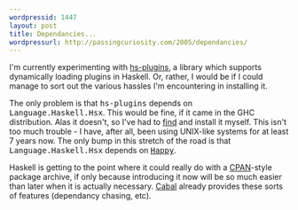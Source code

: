 ```yaml
---
wordpressid: 1447
layout: post
title: Dependancies...
wordpressurl: http://passingcuriosity.com/2005/dependancies/
---
```

I'm currently experimenting with <a href="http://www.cse.unsw.edu.au/~dons/hs-plugins/">hs-plugins</a>, a library which supports dynamically loading plugins in Haskell. Or, rather, I would be if I could manage to sort out the various hassles I'm encountering in installing it. 

The only problem is that <span style="font-family: monospace;">hs-plugins</span> depends on <span style="font-family: monospace;">Language.Haskell.Hsx</span>. This would be fine, if it came in the GHC distribution. Alas it doesn't, so I've had to <a href="http://www.cs.chalmers.se/~d00nibro/haskell-src-exts/">find</a> and install it myself. This isn't too much trouble - I have, after all, been using UNIX-like systems for at least 7 years now. The only bump in this stretch of the road is that <span style="font-family: monospace;">Language.Haskell.Hsx</span> depends on <a href="http://haskell.org/happy/#download"><span style="font-family: monospace;">Happy</span></a>.

Haskell is getting to the point where it could <emph>really</emph> do with a <a href="http://www.cpan.org/">CPAN</a>-style package archive, if only because introducing it now will be so much easier than later when it is actually necessary. <a href="http://www.haskell.org/cabal">Cabal</a> already provides these sorts of features (dependancy chasing, etc).
